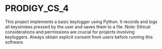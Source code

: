 # PRODIGY_CS_4
This project implements a basic keylogger using Python. It records and logs all keystrokes pressed by the user and saves them to a file. Note: Ethical considerations and permissions are crucial for projects involving keyloggers. Always obtain explicit consent from users before running this software.
